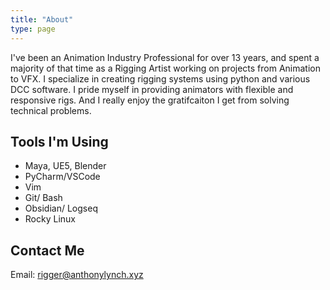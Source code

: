```yaml
---
title: "About"
type: page
---
```

I've been an Animation Industry Professional for over 13 years, and spent a majority of that time as a Rigging Artist working on projects from Animation to VFX. I specialize in creating rigging systems using python and various DCC software. I pride myself in providing animators with flexible and responsive rigs. And I really enjoy the gratifcaiton I get from solving technical problems. 

## Tools I'm Using
- Maya, UE5, Blender
- PyCharm/VSCode
- Vim
- Git/ Bash
- Obsidian/ Logseq
- Rocky Linux


## Contact Me
Email: rigger@anthonylynch.xyz



